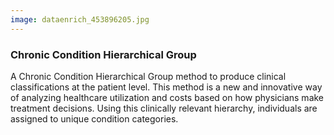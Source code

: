 ```yaml
---
image: dataenrich_453896205.jpg
---
```


### Chronic Condition Hierarchical Group

A Chronic Condition Hierarchical Group method to produce clinical classifications at the patient level. This method is a new and innovative way of analyzing healthcare utilization and costs based on how physicians make treatment decisions. Using this clinically relevant hierarchy, individuals are assigned to unique condition categories.